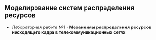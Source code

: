 ## Моделирование систем распределения ресурсов

* Лабораторная работа №1 - **Механизмы распределения ресурсов нисходящего кадра в телекоммуникационных сетях**